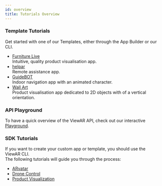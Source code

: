 ```yaml
---
id: overview
title: Tutorials Overview
---
```


### Template Tutorials

Get started with one of our Templates, either through the App Builder or our CLI.

- [Furniture Live](template_tutorials/furniture_live)  
  Intuitive, quality product visualisation app.
- [helpar](template_tutorials/helpar)  
  Remote assistance app.
- [GuideBOT](template_tutorials/guidebot)  
  Indoor navigation app with an animated character.
- [Wall Art](template_tutorials/wallart)  
  Product visualisation app dedicated to 2D objects with of a vertical orientation.

### API Playground

To have a quick overview of the ViewAR API, check out our interactive [Playground](https://webversion.viewar.com/com.viewar.apitutorial/100/).

### SDK Tutorials

If you want to create your custom app or template, you should use the ViewAR CLI.  
The following tutorials will guide you through the process:

- [ARvatar](template_tutorials/arvatar.md)
- [Drone Control](drone/overview.md)
- [Product Visualization](/tutorials/product-visualization/overview)
